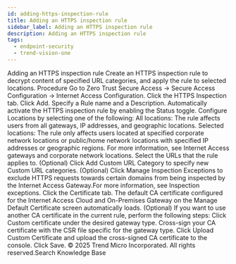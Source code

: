 ```yaml
---
id: adding-https-inspection-rule
title: Adding an HTTPS inspection rule
sidebar_label: Adding an HTTPS inspection rule
description: Adding an HTTPS inspection rule
tags:
  - endpoint-security
  - trend-vision-one
---
```


 Adding an HTTPS inspection rule Create an HTTPS inspection rule to decrypt content of specified URL categories, and apply the rule to selected locations. Procedure Go to Zero Trust Secure Access → Secure Access Configuration → Internet Access Configuration. Click the HTTPS Inspection tab. Click Add. Specify a Rule name and a Description. Automatically activate the HTTPS inspection rule by enabling the Status toggle. Configure Locations by selecting one of the following: All locations: The rule affects users from all gateways, IP addresses, and geographic locations. Selected locations: The rule only affects users located at specified corporate network locations or public/home network locations with specified IP addresses or geographic regions. For more information, see Internet Access gateways and corporate network locations. Select the URLs that the rule applies to. (Optional) Click Add Custom URL Category to specify new Custom URL categories. (Optional) Click Manage Inspection Exceptions to exclude HTTPS requests towards certain domains from being inspected by the Internet Access Gateway.For more information, see Inspection exceptions. Click the Certificate tab. The default CA certificate configured for the Internet Access Cloud and On-Premises Gateway on the Manage Default Certificate screen automatically loads. (Optional) If you want to use another CA certificate in the current rule, perform the following steps: Click Custom certificate under the desired gateway type. Cross-sign your CA certificate with the CSR file specific for the gateway type. Click Upload Custom Certificate and upload the cross-signed CA certificate to the console. Click Save. © 2025 Trend Micro Incorporated. All rights reserved.Search Knowledge Base